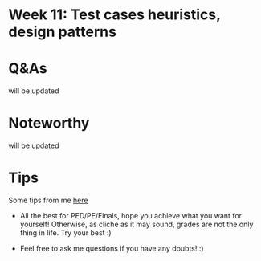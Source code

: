 # Week 11: Test cases heuristics, design patterns

# Q&As

will be updated

# Noteworthy
will be updated

# Tips

Some tips from me [here](https://docs.google.com/document/d/1yjzExU_AEERoxOOIlMCXdjr9uBxhYpaf8ltHMUE95zM/edit?usp=sharing)

- All the best for PED/PE/Finals, hope you achieve what you want for yourself! Otherwise, as cliche as it may sound, grades are not the only thing in life. Try your best :)

- Feel free to ask me questions if you have any doubts! :)